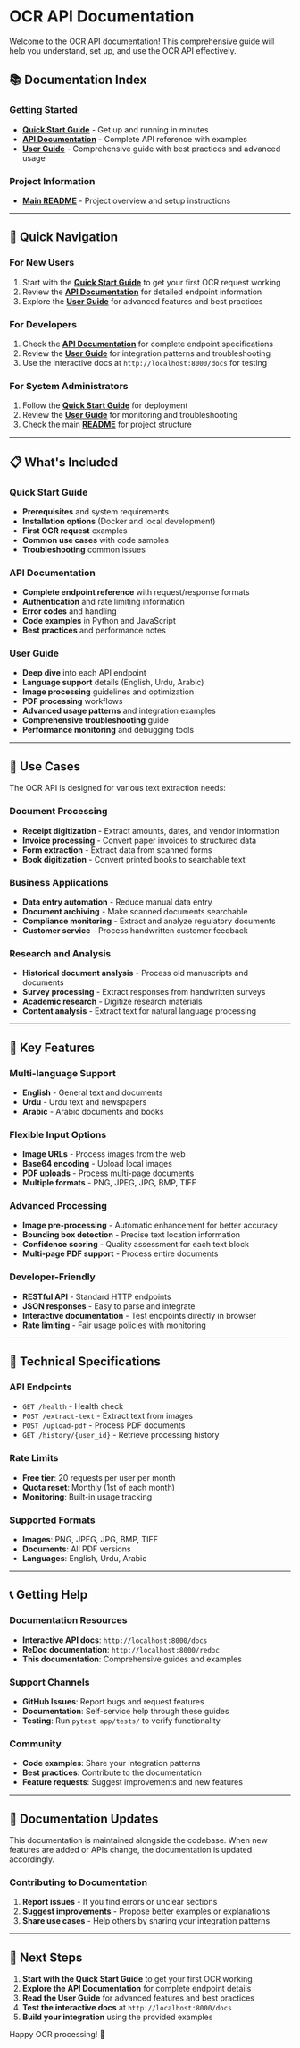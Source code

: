 # OCR API Documentation

Welcome to the OCR API documentation! This comprehensive guide will help you understand, set up, and use the OCR API effectively.

## 📚 Documentation Index

### Getting Started
- **[Quick Start Guide](Quick_Start_Guide.md)** - Get up and running in minutes
- **[API Documentation](API_Documentation.md)** - Complete API reference with examples
- **[User Guide](User_Guide.md)** - Comprehensive guide with best practices and advanced usage

### Project Information
- **[Main README](../README.md)** - Project overview and setup instructions

---

## 🚀 Quick Navigation

### For New Users
1. Start with the **[Quick Start Guide](Quick_Start_Guide.md)** to get your first OCR request working
2. Review the **[API Documentation](API_Documentation.md)** for detailed endpoint information
3. Explore the **[User Guide](User_Guide.md)** for advanced features and best practices

### For Developers
1. Check the **[API Documentation](API_Documentation.md)** for complete endpoint specifications
2. Review the **[User Guide](User_Guide.md)** for integration patterns and troubleshooting
3. Use the interactive docs at `http://localhost:8000/docs` for testing

### For System Administrators
1. Follow the **[Quick Start Guide](Quick_Start_Guide.md)** for deployment
2. Review the **[User Guide](User_Guide.md)** for monitoring and troubleshooting
3. Check the main **[README](../README.md)** for project structure

---

## 📋 What's Included

### Quick Start Guide
- **Prerequisites** and system requirements
- **Installation options** (Docker and local development)
- **First OCR request** examples
- **Common use cases** with code samples
- **Troubleshooting** common issues

### API Documentation
- **Complete endpoint reference** with request/response formats
- **Authentication** and rate limiting information
- **Error codes** and handling
- **Code examples** in Python and JavaScript
- **Best practices** and performance notes

### User Guide
- **Deep dive** into each API endpoint
- **Language support** details (English, Urdu, Arabic)
- **Image processing** guidelines and optimization
- **PDF processing** workflows
- **Advanced usage patterns** and integration examples
- **Comprehensive troubleshooting** guide
- **Performance monitoring** and debugging tools

---

## 🎯 Use Cases

The OCR API is designed for various text extraction needs:

### Document Processing
- **Receipt digitization** - Extract amounts, dates, and vendor information
- **Invoice processing** - Convert paper invoices to structured data
- **Form extraction** - Extract data from scanned forms
- **Book digitization** - Convert printed books to searchable text

### Business Applications
- **Data entry automation** - Reduce manual data entry
- **Document archiving** - Make scanned documents searchable
- **Compliance monitoring** - Extract and analyze regulatory documents
- **Customer service** - Process handwritten customer feedback

### Research and Analysis
- **Historical document analysis** - Process old manuscripts and documents
- **Survey processing** - Extract responses from handwritten surveys
- **Academic research** - Digitize research materials
- **Content analysis** - Extract text for natural language processing

---

## 🌟 Key Features

### Multi-language Support
- **English** - General text and documents
- **Urdu** - Urdu text and newspapers
- **Arabic** - Arabic documents and books

### Flexible Input Options
- **Image URLs** - Process images from the web
- **Base64 encoding** - Upload local images
- **PDF uploads** - Process multi-page documents
- **Multiple formats** - PNG, JPEG, JPG, BMP, TIFF

### Advanced Processing
- **Image pre-processing** - Automatic enhancement for better accuracy
- **Bounding box detection** - Precise text location information
- **Confidence scoring** - Quality assessment for each text block
- **Multi-page PDF support** - Process entire documents

### Developer-Friendly
- **RESTful API** - Standard HTTP endpoints
- **JSON responses** - Easy to parse and integrate
- **Interactive documentation** - Test endpoints directly in browser
- **Rate limiting** - Fair usage policies with monitoring

---

## 🔧 Technical Specifications

### API Endpoints
- `GET /health` - Health check
- `POST /extract-text` - Extract text from images
- `POST /upload-pdf` - Process PDF documents
- `GET /history/{user_id}` - Retrieve processing history

### Rate Limits
- **Free tier**: 20 requests per user per month
- **Quota reset**: Monthly (1st of each month)
- **Monitoring**: Built-in usage tracking

### Supported Formats
- **Images**: PNG, JPEG, JPG, BMP, TIFF
- **Documents**: All PDF versions
- **Languages**: English, Urdu, Arabic

---

## 📞 Getting Help

### Documentation Resources
- **Interactive API docs**: `http://localhost:8000/docs`
- **ReDoc documentation**: `http://localhost:8000/redoc`
- **This documentation**: Comprehensive guides and examples

### Support Channels
- **GitHub Issues**: Report bugs and request features
- **Documentation**: Self-service help through these guides
- **Testing**: Run `pytest app/tests/` to verify functionality

### Community
- **Code examples**: Share your integration patterns
- **Best practices**: Contribute to the documentation
- **Feature requests**: Suggest improvements and new features

---

## 🔄 Documentation Updates

This documentation is maintained alongside the codebase. When new features are added or APIs change, the documentation is updated accordingly.

### Contributing to Documentation
1. **Report issues** - If you find errors or unclear sections
2. **Suggest improvements** - Propose better examples or explanations
3. **Share use cases** - Help others by sharing your integration patterns

---

## 📖 Next Steps

1. **Start with the Quick Start Guide** to get your first OCR working
2. **Explore the API Documentation** for complete endpoint details
3. **Read the User Guide** for advanced features and best practices
4. **Test the interactive docs** at `http://localhost:8000/docs`
5. **Build your integration** using the provided examples

Happy OCR processing! 🎉 